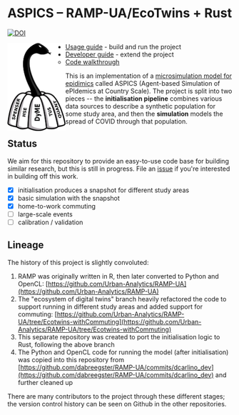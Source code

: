 # ASPICS – RAMP-UA/EcoTwins + Rust

[![DOI](https://zenodo.org/badge/440815189.svg)](https://zenodo.org/badge/latestdoi/440815189)

<img src="ASPICS_Logo_V2.png" align="left" width="130"/>

- [Usage guide](usage_guide.md) - build and run the project
- [Developer guide](developer_guide.md) - extend the project
  - [Code walkthrough](code_walkthrough.md)

This is an implementation of a [microsimulation model for
epidimics](https://www.sciencedirect.com/science/article/pii/S0277953621007930)
called ASPICS (Agent-based Simulation of ePIdemics at Country Scale). The
project is split into two pieces -- the **initialisation pipeline** combines
various data sources to describe a synthetic population for some study area,
and then the **simulation** models the spread of COVID through that population.

## Status

We aim for this repository to provide an easy-to-use code base for building
similar research, but this is still in progress. File an
[issue](https://github.com/dabreegster/rampfs/issues) if you're interested in
building off this work.

- [x] initialisation produces a snapshot for different study areas
- [x] basic simulation with the snapshot
- [x] home-to-work commuting
- [ ] large-scale events
- [ ] calibration / validation

## Lineage

The history of this project is slightly convoluted:

1. RAMP was originally written in R, then later converted to Python and OpenCL:
   [https://github.com/Urban-Analytics/RAMP-UA](https://github.com/Urban-Analytics/RAMP-UA)
2. The "ecosystem of digital twins" branch heavily refactored the code to
   support running in different study areas and added support for commuting:
   [https://github.com/Urban-Analytics/RAMP-UA/tree/Ecotwins-withCommuting](https://github.com/Urban-Analytics/RAMP-UA/tree/Ecotwins-withCommuting)
3. This separate repository was created to port the initialisation logic to
   Rust, following the above branch
4. The Python and OpenCL code for running the model (after initialisation) was
   copied into this repository from
   [https://github.com/dabreegster/RAMP-UA/commits/dcarlino_dev](https://github.com/dabreegster/RAMP-UA/commits/dcarlino_dev) and further
   cleaned up

There are many contributors to the project through these different stages; the
version control history can be seen on Github in the other repositories.
